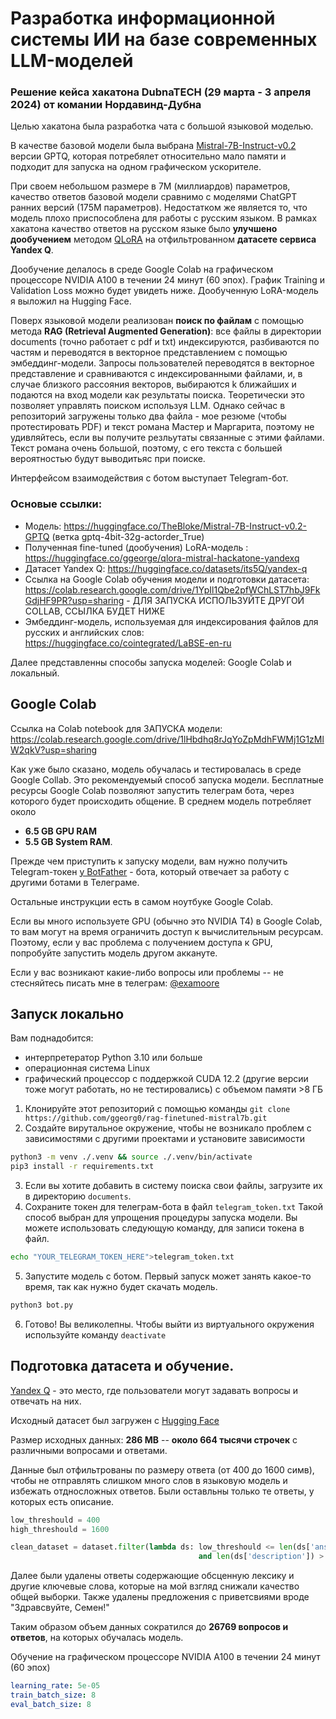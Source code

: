 # Разработка информационной системы ИИ на базе современных LLM-моделей
### Решение кейса хакатона DubnaTECH (29 марта - 3 апреля 2024) от комании Нордавинд-Дубна

Целью хакатона была разработка чата с большой языковой моделью. 

В качестве базовой модели была выбрана [Mistral-7B-Instruct-v0.2](https://huggingface.co/TheBloke/Mistral-7B-Instruct-v0.2-GPTQ) версии GPTQ, которая потребялет относительно мало памяти и подходит для запуска на одном графическом ускорителе. 

При своем небольшом размере в 7М (миллиардов) параметров, качество ответов базовой модели сравнимо с моделями ChatGPT ранних версий (175М параметров). Недостатком же является то, что модель плохо приспособлена для работы с русским языком. В рамках хакатона качество ответов на русском языке было **улучшено дообучением** методом [QLoRA](https://github.com/artidoro/qlora) на отфильтрованном **датасете сервиса Yandex Q**. 

Дообучение делалось в среде Google Colab на графическом процессоре NVIDIA A100 в течении 24 минут (60 эпох). График Training и Validation Loss можно будет увидеть ниже. Дообученную LoRA-модель я выложил на Hugging Face. 

Поверх языковой модели реализован **поиск по файлам** с помощью метода **RAG (Retrieval Augmented Generation)**: все файлы в директории documents (точно работает с pdf и txt) индексируются, разбиваются по частям и переводятся в векторное представлением с помощью эмбеддинг-модели.
Запросы пользователей переводятся в векторное представление и сравниваются с индексированными файлами, и, в случае близкого рассояния векторов, выбираются k ближайших и подаются на вход модели как результаты поиска. Теоретически это позволяет управлять поиском используя LLM.
Однако сейчас в репозиторий загружены только два файла - мое резюме (чтобы протестировать PDF) и текст романа Мастер и Маргарита, поэтому не удивляйтесь, если вы получите резльутаты связанные с этими файлами. Текст романа очень большой, поэтому, с его текста с большей вероятностью будут выводитьяс при поиске.

Интерфейсом взаимодействия с ботом выступает Telegram-бот.

### Основые ссылки:
- Модель: https://huggingface.co/TheBloke/Mistral-7B-Instruct-v0.2-GPTQ (ветка gptq-4bit-32g-actorder_True)
- Полученная fine-tuned (дообучения) LoRA-модель : https://huggingface.co/ggeorge/qlora-mistral-hackatone-yandexq
- Датасет Yandex Q: https://huggingface.co/datasets/its5Q/yandex-q
- Ссылка на Google Colab обучения модели и подготовки датасета: https://colab.research.google.com/drive/1YpIl1Qbe2pfWChLST7hbJ9FkGdjHF9PR?usp=sharing - ДЛЯ ЗАПУСКА ИСПОЛЬЗУЙТЕ ДРУГОЙ COLLAB, ССЫЛКА БУДЕТ НИЖЕ
- Эмбеддинг-модель, используемая для индексирования файлов для русских и английских слов: https://huggingface.co/cointegrated/LaBSE-en-ru

Далее представленны способы запуска моделей: Google Colab и локальный. 
## Google Colab

Ссылка на Colab notebook для ЗАПУСКА модели: https://colab.research.google.com/drive/1lHbdhq8rJqYoZpMdhFWMj1G1zMlW2qkV?usp=sharing

Как уже было сказано, модель обучалась и тестировалась в среде Google Collab.
Это рекомендуемый способ запуска модели. Бесплатные ресурсы Google Colab позволяют запустить телеграм бота, через которого будет происходить общение.
В среднем модель потребляет около 
- **6.5 GB GPU RAM**
- **5.5 GB System RAM**.

Прежде чем приступить к запуску модели, вам нужно получить Telegram-токен [у BotFather](https://t.me/BotFather) - бота, который отвечает за работу с другими ботами в Телеграме.    

Остальные инструкции есть в самом ноутбуке Google Colab.

Если вы много используете GPU (обычно это NVIDIA T4) в Google Colab, то вам могут на время ограничить доступ к вычислительным ресурсам. Поэтому, если у вас проблема с получением доступа к GPU, попробуйте запустить модель другом аккануте.

Если у вас возникают какие-либо вопросы или проблемы -- не стесняйтесь писать мне в телеграм: [@examoore](https://t.me/examoore)

## Запуск локально

Вам поднадобится:
- интерпретератор Python 3.10 или больше
- операционная система Linux
- графический процессор  с поддержкой CUDA 12.2 (другие версии тоже могут работать, но не тестировались) с объемом памяти >8 ГБ

1. Клонируйте этот репозиторий с помощью команды `git clone https://github.com/ggeorg0/rag-finetuned-mistral7b.git`
2. Создайте вирутальное окружение, чтобы не возникало проблем с зависимостями с другими проектами и установите зависимости
```bash
python3 -m venv ./.venv && source ./.venv/bin/activate
pip3 install -r requirements.txt
```
3. Если вы хотите добавить в систему поиска свои файлы, загрузите их в директорию `documents`.
4. Сохраните токен для телеграм-бота в файл `telegram_token.txt`  Такой способ выбран для упрощения процедуры запуска модели. Вы можете использовать следующую команду, для записи токена в файл. 
```bash
echo "YOUR_TELEGRAM_TOKEN_HERE">telegram_token.txt
```
5. Запустите модель с ботом. Первый запуск может занять какое-то время, так как нужно будет скачать модель. 
```bash
python3 bot.py
```
6. Готово! Вы великолепны. Чтобы выйти из виртуального окружения используйте команду `deactivate` 

## Подготовка датасета и обучение.
[Yandex Q](https://yandex.ru/q/) - это место, где пользователи могут задавать вопросы и отвечать на них. 

Исходный датасет был загружен с [Hugging Face](https://huggingface.co/datasets/its5Q/yandex-q)

Размер исходных данных: **286 MB** -- **около 664 тысячи строчек** с различными вопросами и ответами.


Данные был отфильтрованы по размеру ответа (от 400 до 1600 симв), чтобы не отправлять слишком много слов в языковую модель и избежать отдносложных ответов. Были оставльны только те ответы, у которых есть описание.

```python
low_threshould = 400
high_threshould = 1600

clean_dataset = dataset.filter(lambda ds: low_threshould <= len(ds['answer']) <= high_threshould
                                          and len(ds['description']) > 100)
```

Далее были удалены ответы содержающие обсценную лексику и другие ключевые слова, которые на мой взгляд снижали качество общей выборки. Также удалены предложения с приветсвиями вроде "Здравсвуйте, Семен!"

Таким образом объем данных сократился до **26769 вопросов и ответов**, на которых обучалась модель.

Обучение на графическом процессоре NVIDIA A100 в течении 24 минут (60 эпох)
```yaml
learning_rate: 5e-05
train_batch_size: 8
eval_batch_size: 8
```
